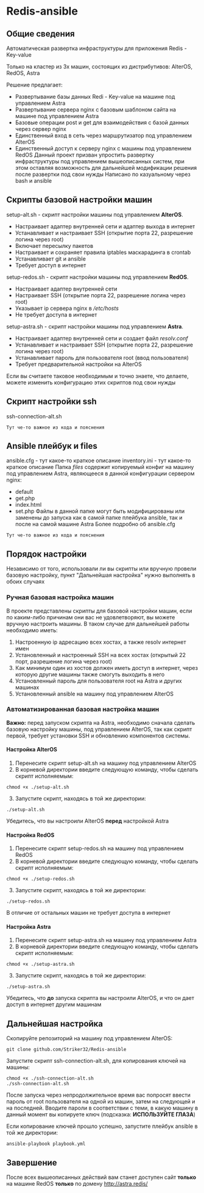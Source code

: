 # Redis-ansible
## Общие сведения
Автоматическая развертка инфраструктуры для приложения Redis - Key-value

Только на кластер из 3х машин, состоящих из дистрибутивов: AlterOS, RedOS, Astra

Решение предлагает:
+ Развертывание базы данных Redi - Key-value на машине под управлением Astra
+ Развертывание сервера nginx с базовым шаблоном сайта на машине под управлением Astra
+ Базовые операции post и get для взаимодействия с базой данных через сервер nginx
+ Единственный вход в сеть через маршрутизатор под управлением AlterOS
+ Единственный доступ к серверу nginx с машины под управлением RedOS
Данный проект призван упростить развертку инфраструктуры под управлением вышеописанных систем, при этом оставляя возможность для дальнейшей модификации решения после развертки под свои нужды
Написано по казуальному через bash и ansible
## Скрипты базовой настройки машин
setup-alt.sh - скрипт настройки машины под управлением **AlterOS**.
+ Настраивает адаптер внутренней сети и адаптер выхода в интернет
+ Устанавливает и настраивает SSH (открытие порта 22, разрешение логина через root)
+ Включает пересылку пакетов
+ Настраивает и сохраняет правила iptables маскарадинга в crontab
+ Устанавливает git и ansible
+ Требует доступ в интернет

setup-redos.sh - скрипт настройки машины под управлением **RedOS**. 
+ Настраивает адаптер внутренней сети
+ Настраивает SSH (открытие порта 22, разрешение логина через root)
+ Указывает ip сервера nginx в */etc/hosts*
+ Не требует доступа в интернет

setup-astra.sh - скрипт настройки машины под управлением **Astra**.
+ Настраивает адаптер внутренней сети и создает файл *resolv.conf*
+ Устанавливает и настраивает SSH (открытие порта 22, разрешение логина через root)
+ Устанавливает пароль для пользователя root (ввод пользователя)
+ Требует предварительной настройки на AlterOS

Если вы считаете таковое необходимым и точно знаете, что делаете, можете изменить конфигурацию этих скриптов под свои нужды
## Скрипт настройки ssh
ssh-connection-alt.sh 
```
Тут че-то важное из кода и пояснения
```

## Ansible плейбук и files
ansible.cfg - тут какое-то краткое описание
inventory.ini - тут какое-то краткое описание
Папка *files* содержит копируемый конфиг на машину под управлением Astra, являющееся в данной конфигурации сервером nginx:
+ default
+ get.php
+ index.html
+ set.php
Файлы в данной папке могут быть модифицированы или заменены до запуска как в самой папке плейбука ansible, так и после на самой машине Astra
Более подробно об ansible.cfg
```
Тут че-то важное из кода и пояснения
```

## Порядок настройки
Независимо от того, использовали ли вы скрипты или вручную провели базовую настройку, пункт "Дальнейшая настройка" нужно выполнять в обоих случаях
### Ручная базовая настройка машин
В проекте представлены скрипты для базовой настройки машин, если по каким-либо причинам они вас не удовлетворяют, вы можете вручную настроить машины. В таком случае для дальнейшей работы необходимо иметь:
1. Настроенную ip адресацию всех хостах, а также resolv интернет имен
2. Установленный и настроенный SSH на всех хостах (открытый 22 порт, разрешение логина через root)
3. Как минимум один из хостов должен иметь доступ в интернет, через которую другие машины также смогуть выходить в него
4. Установленный пароль для пользователя root на Astra и других машинах
5. Установленный ansible на машину под управлением AlterOS
### Автоматизированная базовая настройка машин
**Важно:** перед запуском скрипта на Astra, необходимо сначала сделать базовую настройку машины, под управлением AlterOS, так как скрипт первой, требует установки SSH и обновлению компонентов системы.
#### Настройка AlterOS
1. Перенесите скрипт setup-alt.sh на машину под управлением AlterOS
2. В корневой директории введите следующую команду, чтобы сделать скрипт исполняемым:
```
chmod +x ./setup-alt.sh
```
3. Запустите скрипт, находясь в той же директории:
```
./setup-alt.sh
```
Убедитесь, что вы настроили AlterOS **перед** настройкой Astra

#### Настройка RedOS
1. Перенесите скрипт setup-redos.sh на машину под управлением RedOS
2. В корневой директории введите следующую команду, чтобы сделать скрипт исполняемым:
```
chmod +x ./setup-redos.sh
```
3. Запустите скрипт, находясь в той же директории:
```
./setup-redos.sh
```
В отличие от остальных машин не требует доступа в интернет

#### Настройка Astra
1. Перенесите скрипт setup-astra.sh на машину под управлением Astra
2. В корневой директории введите следующую команду, чтобы сделать скрипт исполняемым:
```
chmod +x ./setup-astra.sh
```
3. Запустите скрипт, находясь в той же директории:
```
./setup-astra.sh
```
Убедитесь, что **до** запуска скрипта вы настроили AlterOS, и что он дает доступ в интернет другим машинам

## Дальнейшая настройка
Скопируйте репозиторий на машину под управлением AlterOS:
```
git clone github.com/Striker32/Redis-ansible
```
Запустите скрипт ssh-connection-alt.sh, для копирования ключей на машины:
```
chmod +x ./ssh-connection-alt.sh
./ssh-connection-alt.sh
```
После запуска через непродолжительное время вас попросят ввести пароль от root пользователя на одной из машин, затем на следующей и на последней. Вводите пароли в соответствии с теми, в какую машину в данный момент вы копируете ключ (подсказка: **ИСПОЛЬЗУЙТЕ ГЛАЗА**)

Если копирование ключей прошло успешно, запустите плейбук ansible в той же директории:
```
ansible-playbook playbook.yml
```
## Завершение
После всех вышеописанных действий вам станет доступен сайт **только** на машине RedOS **только** по домену http://astra.redis/
